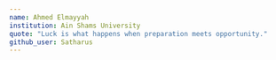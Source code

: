 ```yaml
---
name: Ahmed Elmayyah 
institution: Ain Shams University 
quote: "Luck is what happens when preparation meets opportunity."
github_user: Satharus 
---
```

